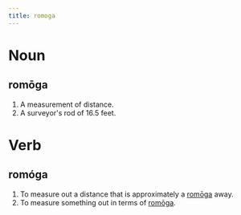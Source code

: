 ```yaml
---
title: romoga
---
```


Noun
================================

romōga
----------------

1. A measurement of distance.
2. A surveyor's rod of 16.5 feet.

Verb
================================

romóga
----------------

1. To measure out a distance that is approximately a [romōga](../ro/romōga.markdown) away.
2. To measure something out in terms of [romōga](../ro/romōga.markdown).
